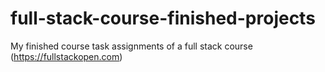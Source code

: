 # full-stack-course-finished-projects
My finished course task assignments of a full stack course (https://fullstackopen.com)
